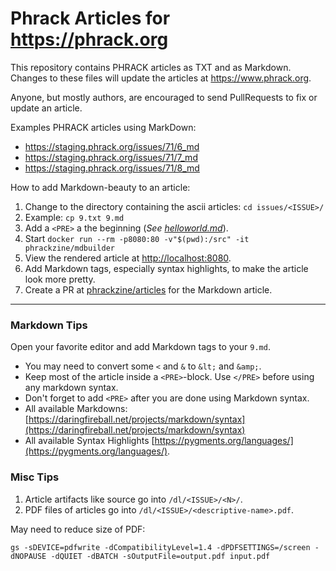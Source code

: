 # Phrack Articles for <https://phrack.org>

This repository contains PHRACK articles as TXT and as Markdown. Changes to these files will update the articles at <https://www.phrack.org>.

Anyone, but mostly authors, are encouraged to send PullRequests to fix or update an article.

Examples PHRACK articles using MarkDown:
* <https://staging.phrack.org/issues/71/6_md>
* <https://staging.phrack.org/issues/71/7_md>
* <https://staging.phrack.org/issues/71/8_md>

How to add Markdown-beauty to an article:

1. Change to the directory containing the ascii articles: `cd issues/<ISSUE>/`
1. Example: `cp 9.txt 9.md`
2. Add a `<PRE>` a the beginning (*See [helloworld.md](/examples/)*).
1. Start `docker run --rm -p8080:80 -v"$(pwd):/src" -it phrackzine/mdbuilder`
1. View the rendered article at [http://localhost:8080](http://localhost:8080).
1. Add Markdown tags, especially syntax highlights, to make the article look more pretty.
1. Create a PR at [phrackzine/articles](https://github.com/phrackzine/articles) for the Markdown article.

---

### Markdown Tips

Open your favorite editor and add Markdown tags to your `9.md`.
* You may need to convert some `<` and `&` to `&lt;` and `&amp;`.
* Keep most of the article inside a `<PRE>`-block. Use `</PRE>` before using any markdown syntax.
* Don't forget to add `<PRE>` after you are done using Markdown syntax.
* All available Markdowns: [https://daringfireball.net/projects/markdown/syntax](https://daringfireball.net/projects/markdown/syntax)
* All available Syntax Highlights [https://pygments.org/languages/](https://pygments.org/languages/).

### Misc Tips

1. Article artifacts like source go into `/dl/<ISSUE>/<N>/`.
1. PDF files of articles go into `/dl/<ISSUE>/<descriptive-name>.pdf`.

May need to reduce size of PDF:
```console
gs -sDEVICE=pdfwrite -dCompatibilityLevel=1.4 -dPDFSETTINGS=/screen -dNOPAUSE -dQUIET -dBATCH -sOutputFile=output.pdf input.pdf 
```


